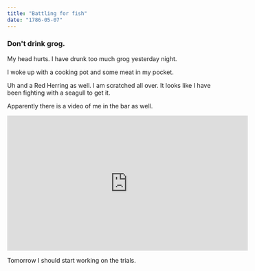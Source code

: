 ```yaml
---
title: "Battling for fish"
date: "1786-05-07"
---
```


### Don't drink grog. 

My head hurts. I have drunk too much grog yesterday night. 

I woke up with a cooking pot and some meat in my pocket. 


Uh and a Red Herring as well. 
I am scratched all over. It looks like I have been fighting with a seagull to get it. 

Apparently there is a video of me in the bar as well. 

<iframe width="560" height="315" src="https://www.youtube.com/embed/LAvS1dAlMi0" frameborder="0" allow="accelerometer; autoplay; encrypted-media; gyroscope; picture-in-picture" allowfullscreen></iframe>



Tomorrow I should start working on the trials. 
